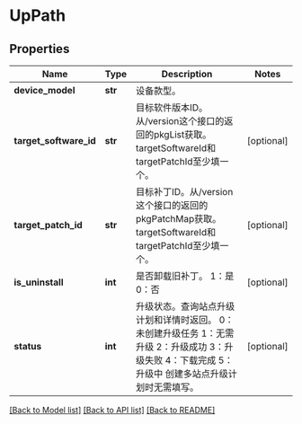 # UpPath

## Properties
Name | Type | Description | Notes
------------ | ------------- | ------------- | -------------
**device_model** | **str** | 设备款型。 | 
**target_software_id** | **str** | 目标软件版本ID。从/version这个接口的返回的pkgList获取。targetSoftwareId和targetPatchId至少填一个。 | [optional] 
**target_patch_id** | **str** | 目标补丁ID。从/version这个接口的返回的pkgPatchMap获取。targetSoftwareId和targetPatchId至少填一个。 | [optional] 
**is_uninstall** | **int** | 是否卸载旧补丁。 1：是 0：否  | [optional] 
**status** | **int** | 升级状态。查询站点升级计划和详情时返回。 0：未创建升级任务 1：无需升级 2：升级成功 3：升级失败 4：下载完成 5：升级中 创建多站点升级计划时无需填写。  | [optional] 

[[Back to Model list]](../README.md#documentation-for-models) [[Back to API list]](../README.md#documentation-for-api-endpoints) [[Back to README]](../README.md)


